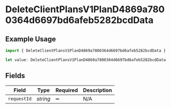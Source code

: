 # DeleteClientPlansV1PlanD4869a7800364d6697bd6afeb5282bcdData

## Example Usage

```typescript
import { DeleteClientPlansV1PlanD4869a7800364d6697bd6afeb5282bcdData } from "@dhaba/safepay-ts/models/operations";

let value: DeleteClientPlansV1PlanD4869a7800364d6697bd6afeb5282bcdData = {};
```

## Fields

| Field              | Type               | Required           | Description        |
| ------------------ | ------------------ | ------------------ | ------------------ |
| `requestId`        | *string*           | :heavy_minus_sign: | N/A                |